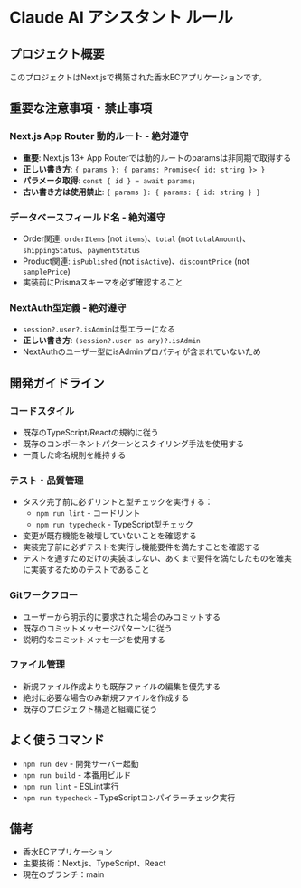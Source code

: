 # Claude AI アシスタント ルール

## プロジェクト概要
このプロジェクトはNext.jsで構築された香水ECアプリケーションです。

## 重要な注意事項・禁止事項

### Next.js App Router 動的ルート - 絶対遵守
- **重要**: Next.js 13+ App Routerでは動的ルートのparamsは非同期で取得する
- **正しい書き方**: `{ params }: { params: Promise<{ id: string }> }`
- **パラメータ取得**: `const { id } = await params;`
- **古い書き方は使用禁止**: `{ params }: { params: { id: string } }`

### データベースフィールド名 - 絶対遵守
- Order関連: `orderItems` (not `items`)、`total` (not `totalAmount`)、`shippingStatus`、`paymentStatus`
- Product関連: `isPublished` (not `isActive`)、`discountPrice` (not `samplePrice`)
- 実装前にPrismaスキーマを必ず確認すること

### NextAuth型定義 - 絶対遵守
- `session?.user?.isAdmin`は型エラーになる
- **正しい書き方**: `(session?.user as any)?.isAdmin`
- NextAuthのユーザー型にisAdminプロパティが含まれていないため

## 開発ガイドライン

### コードスタイル
- 既存のTypeScript/Reactの規約に従う
- 既存のコンポーネントパターンとスタイリング手法を使用する
- 一貫した命名規則を維持する


### テスト・品質管理
- タスク完了前に必ずリントと型チェックを実行する：
  - `npm run lint` - コードリント
  - `npm run typecheck` - TypeScript型チェック
- 変更が既存機能を破壊していないことを確認する
- 実装完了前に必ずテストを実行し機能要件を満たすことを確認する
- テストを通すためだけの実装はしない、あくまで要件を満たしたものを確実に実装するためのテストであること

### Gitワークフロー
- ユーザーから明示的に要求された場合のみコミットする
- 既存のコミットメッセージパターンに従う
- 説明的なコミットメッセージを使用する

### ファイル管理
- 新規ファイル作成よりも既存ファイルの編集を優先する
- 絶対に必要な場合のみ新規ファイルを作成する
- 既存のプロジェクト構造と組織に従う

## よく使うコマンド
- `npm run dev` - 開発サーバー起動
- `npm run build` - 本番用ビルド
- `npm run lint` - ESLint実行
- `npm run typecheck` - TypeScriptコンパイラーチェック実行

## 備考
- 香水ECアプリケーション
- 主要技術：Next.js、TypeScript、React
- 現在のブランチ：main